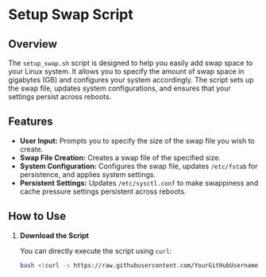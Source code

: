 # Setup Swap Script

## Overview

The `setup_swap.sh` script is designed to help you easily add swap space to your Linux system. It allows you to specify the amount of swap space in gigabytes (GB) and configures your system accordingly. The script sets up the swap file, updates system configurations, and ensures that your settings persist across reboots.

## Features

- **User Input:** Prompts you to specify the size of the swap file you wish to create.
- **Swap File Creation:** Creates a swap file of the specified size.
- **System Configuration:** Configures the swap file, updates `/etc/fstab` for persistence, and applies system settings.
- **Persistent Settings:** Updates `/etc/sysctl.conf` to make swappiness and cache pressure settings persistent across reboots.

## How to Use

1. **Download the Script**

   You can directly execute the script using `curl`:

   ```bash
   bash <(curl -s https://raw.githubusercontent.com/YourGitHubUsername/YourRepoName/main/setup_swap.sh)
